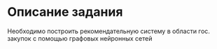 # Описание задания
Необходимо построить рекомендательную систему в области гос. закупок с помощью графовых нейронных сетей
 
